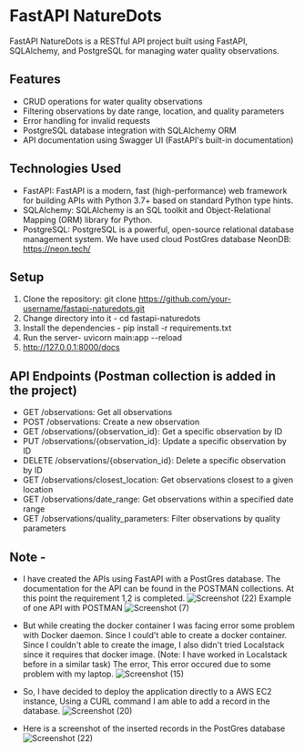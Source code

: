 # FastAPI NatureDots

FastAPI NatureDots is a RESTful API project built using FastAPI, SQLAlchemy, and PostgreSQL for managing water quality observations.

## Features

- CRUD operations for water quality observations
- Filtering observations by date range, location, and quality parameters
- Error handling for invalid requests
- PostgreSQL database integration with SQLAlchemy ORM
- API documentation using Swagger UI (FastAPI's built-in documentation)

## Technologies Used

- FastAPI: FastAPI is a modern, fast (high-performance) web framework for building APIs with Python 3.7+ based on standard Python type hints.
- SQLAlchemy: SQLAlchemy is an SQL toolkit and Object-Relational Mapping (ORM) library for Python.
- PostgreSQL: PostgreSQL is a powerful, open-source relational database management system. We have used cloud PostGres database NeonDB: https://neon.tech/

## Setup

1. Clone the repository:
git clone https://github.com/your-username/fastapi-naturedots.git
2. Change directory into it -
cd fastapi-naturedots
3. Install the dependencies -
pip install -r requirements.txt
4. Run the server-
uvicorn main:app --reload
5. http://127.0.0.1:8000/docs

## API Endpoints (Postman collection is added in the project)

- GET /observations: Get all observations
- POST /observations: Create a new observation
- GET /observations/{observation_id}: Get a specific observation by ID
- PUT /observations/{observation_id}: Update a specific observation by ID
- DELETE /observations/{observation_id}: Delete a specific observation by ID
- GET /observations/closest_location: Get observations closest to a given location
- GET /observations/date_range: Get observations within a specified date range
- GET /observations/quality_parameters: Filter observations by quality parameters

## Note - 
- I have created the APIs using FastAPI with a PostGres database. The documentation for the API can be found in the POSTMAN collections. At this point the requirement 1,2 is completed.
  ![Screenshot (22)](https://github.com/madhurjyasarma/FastAPI-PostGres/assets/77984764/0a8eec12-e0b7-415e-a594-a5efac42d484)
  Example of one API with POSTMAN
  ![Screenshot (7)](https://github.com/madhurjyasarma/FastAPI-PostGres/assets/77984764/5becd497-7d55-4b48-9951-c8b8b47bbe8e)

- But while creating the docker container I was facing error some problem with Docker daemon. Since I could't able to create a docker container.
  Since I couldn't able to create the image, I also didn't tried Localstack since it requires that docker image. (Note: I have worked in Localstack before in a similar task)
  The error, This error occured due to some problem with my laptop.
  ![Screenshot (15)](https://github.com/madhurjyasarma/FastAPI-PostGres/assets/77984764/0afceb67-c822-4698-82ad-51adfe1ec7cb)

- So, I have decided to deploy the application directly to a AWS EC2 instance, Using a CURL command I am able to add a record in the database.
![Screenshot (20)](https://github.com/madhurjyasarma/FastAPI-PostGres/assets/77984764/bb4c8ce0-08e8-46f1-8fef-bbb7a16bd762)

- Here is a screenshot of the inserted records in the PostGres database 
![Screenshot (22)](https://github.com/madhurjyasarma/FastAPI-PostGres/assets/77984764/1ee186f2-1b03-49c3-9359-788ceb80b32a)

